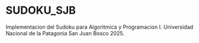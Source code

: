 # SUDOKU_SJB
Implementacion del Sudoku para Algoritmica y Programacion I. Universidad Nacional de la Patagonia San Juan Bosco 2025.
